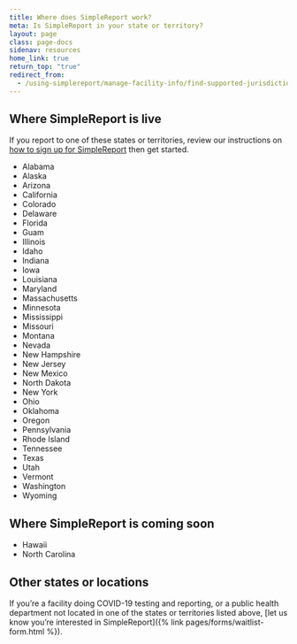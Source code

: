 ```yaml
---
title: Where does SimpleReport work?
meta: Is SimpleReport in your state or territory?
layout: page
class: page-docs
sidenav: resources
home_link: true
return_top: "true"
redirect_from:
  - /using-simplereport/manage-facility-info/find-supported-jurisdictions/
---
```


## Where SimpleReport is live

If you report to one of these states or territories, review our instructions on [how to sign up for SimpleReport](/getting-started/organizations-and-testing-facilities/onboard-your-organization/) then get started.

- Alabama
- Alaska
- Arizona
- California
- Colorado
- Delaware
- Florida
- Guam
- Illinois
- Idaho
- Indiana
- Iowa
- Louisiana
- Maryland
- Massachusetts
- Minnesota
- Mississippi
- Missouri
- Montana
- Nevada
- New Hampshire
- New Jersey
- New Mexico
- North Dakota
- New York
- Ohio
- Oklahoma
- Oregon
- Pennsylvania
- Rhode Island
- Tennessee
- Texas
- Utah
- Vermont
- Washington
- Wyoming

## Where SimpleReport is coming soon

- Hawaii
- North Carolina
 
## Other states or locations

If you’re a facility doing COVID-19 testing and reporting, or a public health department not located in one of the states or territories listed above, [let us know you’re interested in SimpleReport]({% link pages/forms/waitlist-form.html %}).
